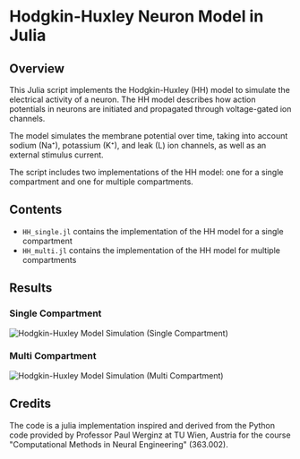 # Hodgkin-Huxley Neuron Model in Julia

## Overview

This Julia script implements the Hodgkin-Huxley (HH) model to simulate the electrical activity of a neuron. The HH model describes how action potentials in neurons are initiated and propagated through voltage-gated ion channels.

The model simulates the membrane potential over time, taking into account sodium (Na⁺), potassium (K⁺), and leak (L) ion channels, as well as an external stimulus current.

The script includes two implementations of the HH model: one for a single compartment and one for multiple compartments.

## Contents

- `HH_single.jl` contains the implementation of the HH model for a single compartment
- `HH_multi.jl` contains the implementation of the HH model for multiple compartments

## Results

### Single Compartment

![Hodgkin-Huxley Model Simulation (Single Compartment)](https://github.com/bergio13/hh_model/blob/main/images/hh_single.png?raw=true)

### Multi Compartment

![Hodgkin-Huxley Model Simulation (Multi Compartment)](https://github.com/bergio13/hh_model/blob/main/images/multi_plots.png?raw=true)

## Credits

The code is a julia implementation inspired and derived from the Python code provided by Professor Paul Werginz at TU Wien, Austria for the course "Computational Methods in Neural Engineering" (363.002).

